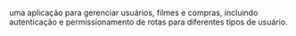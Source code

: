  uma aplicação para gerenciar usuários, filmes e compras, incluindo autenticação e permissionamento de rotas para diferentes tipos de usuário. 
